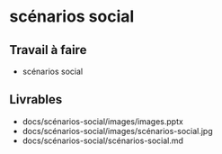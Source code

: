 # scénarios social
## Travail à faire 

- scénarios social

## Livrables

- docs/scénarios-social/images/images.pptx
- docs/scénarios-social/images/scénarios-social.jpg
- docs/scénarios-social/scénarios-social.md